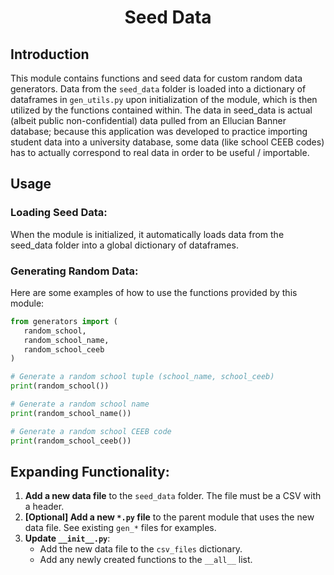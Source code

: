 # <div align="center">Seed Data</div>

## Introduction

This module contains functions and seed data for custom random data generators. Data from the `seed_data` folder is loaded into a dictionary of dataframes in `gen_utils.py` upon initialization of the module, which is then utilized by the functions contained within.  The data in seed_data is actual (albeit public non-confidential) data pulled from an Ellucian Banner database; because this application was developed to practice importing student data into a university database, some data (like school CEEB codes) has to actually correspond to real data in order to be useful / importable.

## Usage
### Loading Seed Data:
When the module is initialized, it automatically loads data from the seed_data folder into a global dictionary of dataframes.

### Generating Random Data:
Here are some examples of how to use the functions provided by this module:

 ```python
from generators import (
    random_school, 
    random_school_name, 
    random_school_ceeb
)

# Generate a random school tuple (school_name, school_ceeb)
print(random_school())

# Generate a random school name
print(random_school_name())

# Generate a random school CEEB code
print(random_school_ceeb())
```

## Expanding Functionality:

1. **Add a new data file** to the `seed_data` folder. The file must be a CSV with a header.
2. **[Optional] Add a new `*.py` file** to the parent module that uses the new data file. See existing `gen_*` files for examples.
3. **Update `__init__.py`**:
    - Add the new data file to the `csv_files` dictionary.
    - Add any newly created functions to the `__all__` list.
